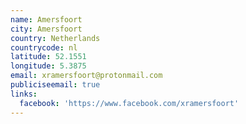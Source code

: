 ```yaml
---
name: Amersfoort
city: Amersfoort
country: Netherlands
countrycode: nl
latitude: 52.1551
longitude: 5.3875
email: xramersfoort@protonmail.com
publiciseemail: true
links:
  facebook: 'https://www.facebook.com/xramersfoort'
---
```


